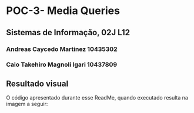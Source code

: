 # POC-3- Media Queries
## Sistemas de Informação, 02J L12
### Andreas Caycedo Martinez 10435302
### Caio Takehiro Magnoli Igari 10437809






## Resultado visual
O código apresentado durante esse ReadMe, quando executado resulta na imagem a seguir:
